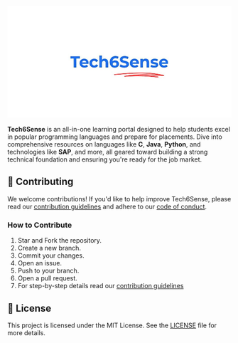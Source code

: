 ![Tech6Sense Logo](https://github.com/Parnab03/Tech6Sense/blob/main/Tech6Sense%20Logo.jpg) <!-- Replace with actual logo/image -->

**Tech6Sense** is an all-in-one learning portal designed to help students excel in popular programming languages and prepare for placements. Dive into comprehensive resources on languages like **C**, **Java**, **Python**, and technologies like **SAP**, and more, all geared toward building a strong technical foundation and ensuring you're ready for the job market.

<!-- ## 🌟 Features
- **Learn Popular Languages**: Resources for C, Java, SAP, and more.
- **Placement Preparation**: Access curated content for interview readiness.
- **Structured Learning Paths**: Follow guided paths to develop your skills effectively.
- **Interactive Content**: Engage with code snippets, exercises, and quizzes.
- **Community Support**: Join a community of learners to exchange knowledge and insights.

## 🚀 Getting Started
Follow these steps to get started with Tech6Sense on your local machine:

### Prerequisites
- **Git**: Version control to clone the repository.
- **Node.js & npm**: For managing dependencies and running any front-end tools.

### Installation
1. **Clone the repository**
   ```bash
   git clone https://github.com/yourusername/Tech6Sense.git
   ```
2. **Navigate to the project directory**
   ```bash
   cd Tech6Sense
   ```
3. **Install dependencies**
   ```bash
   npm install
   ```

### Usage
To start the development server:
```bash
npm start
```

## 📚 Language Modules
Each language module comes with structured topics, real-world examples, and quizzes.

| Language | Description | 
| -------- | ----------- | 
| ![C Icon](https://via.placeholder.com/20) **C** | Master the basics of C, including pointers, memory management, and file I/O. |
| ![Java Icon](https://via.placeholder.com/20) **Java** | Learn object-oriented programming with in-depth lessons on Java concepts. |
| ![SAP Icon](https://via.placeholder.com/20) **SAP** | Introduction to SAP and enterprise software basics. |
-->

## 📝 Contributing
We welcome contributions! If you'd like to help improve Tech6Sense, please read our [contribution guidelines](CONTRIBUTING.md) and adhere to our [code of conduct](https://github.com/Parnab03/Tech6Sense/blob/main/CODE_OF_CONDUCT.md).

### How to Contribute
1. Star and Fork the repository.
2. Create a new branch.
3. Commit your changes.
4. Open an issue.
5. Push to your branch.
6. Open a pull request.
7. For step-by-step details read our [contribution guidelines](CONTRIBUTING.md)

<!-- ## 🎉 Join the Community
Stay connected, get support, and contribute to discussions with fellow learners and developers:

- **[Discord](https://discord.com/)** - Join our community chat.
- **[GitHub Issues](https://github.com/yourusername/Tech6Sense/issues)** - Report issues or suggest features.
-->

## 📄 License
This project is licensed under the MIT License. See the [LICENSE](LICENSE) file for more details.
